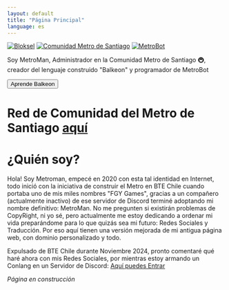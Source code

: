 ```yaml
---
layout: default
title: "Página Principal"
language: es
---
```


<div class="profile-container">
  <div class="image-collage">
    <a href="#"><img src="https://github.com/user-attachments/assets/9189e36c-2a1d-474a-97a3-6517b9d4d775" alt="Bloksel"></a>
    <a href="#"><img src="https://github.com/user-attachments/assets/f2c8ffcf-4abd-4d9f-bb61-d6813428bc47" alt="Comunidad Metro de Santiago"></a>
    <a href="#"><img src="https://github.com/user-attachments/assets/1b2434bd-3021-4694-82e9-f532146e169e" alt="MetroBot"></a>
  </div>
  
  <div class="profile-summary">
    <p>Soy MetroMan, Administrador en la Comunidad Metro de Santiago 🚇, creador del lenguaje construido "Balkeon" y programador de MetroBot</p>
  </div>
</div>

<button class="button-82-pushable" role="button" onclick="location.href='balkeon'">
  <span class="button-82-shadow"></span>
  <span class="button-82-edge"></span>
  <span class="button-82-front text">
    Aprende Balkeon
  </span>
</button>

# Red de Comunidad del Metro de Santiago [aquí](https://www.metroman.me/comunidades/comunidad-metro-de-santiago/)

# ¿Quién soy?

Hola! Soy Metroman, empecé en 2020 con esta tal identidad en Internet, todo inició con la iniciativa de construir el Metro en BTE Chile cuando portaba uno de mis miles nombres "FGY Games", gracias a un compañero (actualmente inactivo) de ese servidor de Discord terminé adoptando mi nombre definitivo: MetroMan. No me pregunten si existirán problemas de CopyRight, ni yo sé, pero actualmente me estoy dedicando a ordenar mi vida preparándome para lo que quizás sea mi futuro: Redes Sociales y Traducción. Por eso aquí tienen una versión mejorada de mi antigua página web, con dominio personalizado y todo.

Expulsado de BTE Chile durante Noviembre 2024, pronto comentaré qué haré ahora con mis Redes Sociales, por mientras estoy armando un Conlang en un Servidor de Discord: [Aquí puedes Entrar](https://discord.gg/8NPsyq7rp7)

*Página en construcción*

